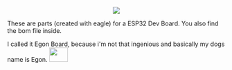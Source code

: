 <p align="center">
  <img src="https://raw.githubusercontent.com/Staubgeborener/-Egon-Board-ESP32-Wrover-Dev-Board-/master/media/logo.png">
</p>
These are parts (created with eagle) for a ESP32 Dev Board. You also find the bom file inside.

I called it Egon Board, because i'm not that ingenious and basically my dogs name is Egon. <img width="43" height="33" src="https://raw.githubusercontent.com/Staubgeborener/-Egon-Board-ESP32-Wrover-Dev-Board-/master/media/egonboard_head.png">
